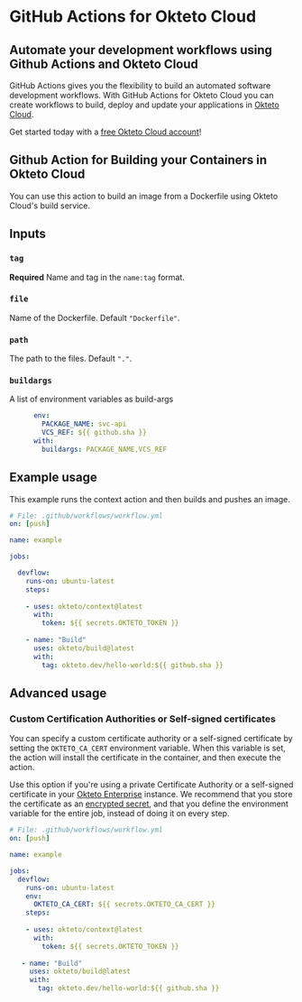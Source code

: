 # GitHub Actions for Okteto Cloud

## Automate your development workflows using Github Actions and Okteto Cloud
GitHub Actions gives you the flexibility to build an automated software development workflows. With GitHub Actions for Okteto Cloud you can create workflows to build, deploy and update your applications in [Okteto Cloud](https://cloud.okteto.com).

Get started today with a [free Okteto Cloud account](https://cloud.okteto.com)!

## Github Action for Building your Containers in Okteto Cloud

You can use this action to build an image from a Dockerfile using Okteto Cloud's build service.

## Inputs

### `tag`

**Required**  Name and tag in the `name:tag` format.

### `file`

Name of the Dockerfile. Default `"Dockerfile"`.

### `path`

The path to the files. Default `"."`.

### `buildargs`

A list of environment variables as build-args

```yaml
      env:
        PACKAGE_NAME: svc-api
        VCS_REF: ${{ github.sha }}
      with:
        buildargs: PACKAGE_NAME,VCS_REF
```

## Example usage

This example runs the context action and then builds and pushes an image.

```yaml
# File: .github/workflows/workflow.yml
on: [push]

name: example

jobs:

  devflow:
    runs-on: ubuntu-latest
    steps:
    
    - uses: okteto/context@latest
      with:
        token: ${{ secrets.OKTETO_TOKEN }}
    
    - name: "Build"
      uses: okteto/build@latest
      with:
        tag: okteto.dev/hello-world:${{ github.sha }}
```

## Advanced usage

 ### Custom Certification Authorities or Self-signed certificates

 You can specify a custom certificate authority or a self-signed certificate by setting the `OKTETO_CA_CERT` environment variable. When this variable is set, the action will install the certificate in the container, and then execute the action. 

 Use this option if you're using a private Certificate Authority or a self-signed certificate in your [Okteto Enterprise](http://okteto.com/enterprise) instance.  We recommend that you store the certificate as an [encrypted secret](https://docs.github.com/en/actions/reference/encrypted-secrets), and that you define the environment variable for the entire job, instead of doing it on every step.


 ```yaml
 # File: .github/workflows/workflow.yml
 on: [push]

 name: example

 jobs:
   devflow:
     runs-on: ubuntu-latest
     env:
       OKTETO_CA_CERT: ${{ secrets.OKTETO_CA_CERT }}
     steps:
     
     - uses: okteto/context@latest
       with:
         token: ${{ secrets.OKTETO_TOKEN }}
     
    - name: "Build"
      uses: okteto/build@latest
      with:
        tag: okteto.dev/hello-world:${{ github.sha }}
 ```